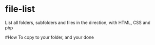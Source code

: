 # file-list
List all folders,  subfolders and files in the direction, with HTML, CSS and php

#How To
copy to your folder, and your done
